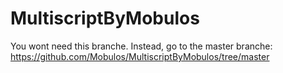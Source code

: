 # MultiscriptByMobulos

You wont need this branche.
Instead, go to the master branche: https://github.com/Mobulos/MultiscriptByMobulos/tree/master
